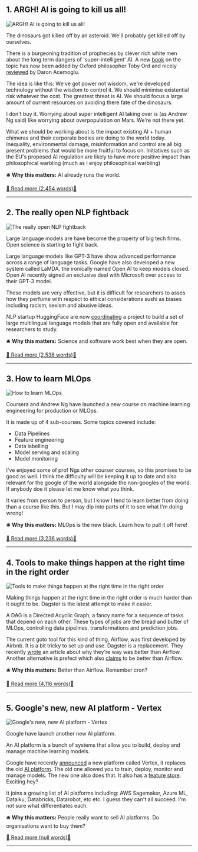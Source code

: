 ## 1. ARGH! AI is going to kill us all!

![ARGH! AI is going to kill us all!](https://ortom.co.uk/assets/images/newsletter/issue_20/stephen-leonardi-XqzLUKzg49c-unsplash.jpeg)

The dinosaurs got killed off by an asteroid. We'll probably get killed off by ourselves.

There is a burgeoning tradition of prophecies by clever rich white men about the long term dangers of 'super-intelligent' AI. A new [book](https://www.amazon.co.uk/dp/B082SXGJYC/) on the topic has now been added by  Oxford philosopher Toby Ord and nicely [reviewed](https://www.project-syndicate.org/onpoint/how-to-think-about-existential-and-immediate-risks-by-daron-acemoglu-2021-05) by Daron Acemoglu.

The idea is like this: We've got power not wisdom, we're developed technology without the wisdom to control it. We should minimise existential risk whatever the cost. The greatest threat is AI. We should focus a large amount of current resources on avoiding there fate of the dinosaurs.

I don't buy it. Worrying about super intelligent AI taking over is (as Andrew Ng said) like worrying about overpopulation on Mars. We're not there yet.

What we should be working about is the impact existing AI + human chimeras and their corporate bodies are doing to the world today. Inequality, environmental damage, misinformation and control are all big present problems that would be more fruitful to focus on. Initiatives such as the EU's proposed AI regulation are likely to have more positive impact than philosophical warbling (much as I enjoy philosophical warbling)

🛎️ **Why this matters:** AI already runs the world.

[📖 Read more (2,454 words)📖](https://www.project-syndicate.org/onpoint/how-to-think-about-existential-and-immediate-risks-by-daron-acemoglu-2021-05)


---

## 2. The really open NLP fightback

![The really open NLP fightback](https://ortom.co.uk/assets/images/newsletter/issue_20/sid-balachandran-hXttDVCwyRA-unsplash.jpeg)

Large language models are have become the property of big tech firms. Open science is starting to fight back.

Large language models like GPT-3 have show advanced performance across a range of language tasks.  Google have also developed a new system called LaMDA. the ironically named  Open AI to keep models closed. Open AI recently signed an exclusive deal with Microsoft over access to their GPT-3 model.

These models are very effective, but it is difficult for researchers to asses how they perfume with respect to ethical considerations sushi as biases including racism, sexism and abusive ideas.

NLP startup HuggingFace are now [coordinating](https://bigscience.huggingface.co/en/#!index.md) a project to build a set of large multilingual language models that are fully open and available for researchers to study. 

🛎️ **Why this matters:** Science and software work best when they are open.

[📖 Read more (2,538 words)📖](https://www.technologyreview.com/2021/05/20/1025135/ai-large-language-models-bigscience-project/)


---

## 3. How to learn MLOps

![How to learn MLOps](https://ortom.co.uk/assets/images/newsletter/issue_20/tim-mossholder-WE_Kv_ZB1l0-unsplash.jpeg)

Coursera and Andrew Ng have launched a new course on machine learning engineering for production or MLOps.

It is made up of 4 sub-courses. Some topics covered include:

 - Data Pipelines
 - Feature engineering
 - Data labelling
 - Model serving and scaling
 - Model monitoring

I've enjoyed some of prof Ngs other courser courses, so this promises to be good as well. I think the difficulty will be keeping it up to date and also relevant for the google of the world alongside the non-googles of the world. If anybody doe it please let me know what you think.

It varies from person to person, but I know I tend to learn better from doing than a course like this. But I may dip into parts of it to see what I'm doing wrong!

🛎️ **Why this matters:** MLOps is the new black. Learn how to pull it off here!

[📖 Read more (3,236 words)📖](https://www.coursera.org/specializations/machine-learning-engineering-for-production-mlops)


---

## 4. Tools to make things happen at the right time in the right order

![Tools to make things happen at the right time in the right order](https://ortom.co.uk/assets/images/newsletter/issue_20/1024px-Drag_Race_-_2019241185431_2019-08-29_Werner_Rennen_-_1281_-_AK8I8316.jpeg)

Making things happen at the right time in the right order is much harder than it ought to be. Dagster is the latest attempt to make it easier.

A DAG is a Directed Acyclic Graph, a fancy name for a sequence of tasks that depend on each other. These types of jobs are the bread and butter of MLOps, controlling data pipelines, transformations and prediction jobs.

The current goto tool for this kind of thing, Airflow,  was first developed by Airbnb. It is a bit tricky to set up and use. Dagster is a replacement. They recently [wrote](https://dagster.io/blog/dagster-airflow) an article about why they're way was better than Airflow. Another alternative is prefect which also [claims](https://docs.prefect.io/core/getting_started/why-not-airflow.html) to be better than Airflow.

🛎️ **Why this matters:** Better than Airflow. Remember cron?

[📖 Read more (4,116 words)📖](https://dagster.io/blog/dagster-airflow)


---

## 5. Google's new, new AI platform - Vertex

![Google's new, new AI platform - Vertex](https://ortom.co.uk/assets/images/newsletter/issue_20/Penrose_vertex_figures.png)

Google have launch another new AI platform.

An AI platform is a bunch of systems that allow you to build, deploy and manage machine learning models. 

Google have recently [announced](https://cloud.google.com/press-releases/2021/0518/vertex-ai-launches) a new platform called Vertex, it replaces the old [AI platform](https://cloud.google.com/ai-platform/docs/technical-overview). The old one allowed you to train, deploy, monitor and manage models. The new one also does that. It also has a [feature store](https://ortom.co.uk/mlops/2021/05/11/item-5-what-the-hell-is-a-feature-store.html). Exciting hey?

It joins a growing list of AI platforms including: AWS Sagemaker, Azure ML, Dataiku, Databricks, Datarobot, etc etc. I guess they can't all succeed. I'm not sure what differentiates each.

🛎️ **Why this matters:** People really want to sell AI platforms. Do organisations want to buy them?

[📖 Read more (null words)📖](https://techcrunch.com/2021/05/18/google-cloud-launches-vertex-a-new-managed-machine-learning-platform/)


---
